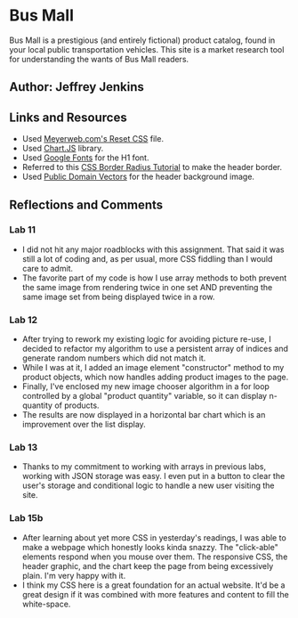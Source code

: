 # Bus Mall

Bus Mall is a prestigious (and entirely fictional) product catalog, found in your local public transportation vehicles. This site is a market research tool for understanding the wants of Bus Mall readers.

## Author: Jeffrey Jenkins

## Links and Resources

- Used [Meyerweb.com's Reset CSS](http://meyerweb.com/eric/tools/css/reset/) file.
- Used [Chart.JS](https://www.chartjs.org/docs/latest/) library.
- Used [Google Fonts](https://fonts.google.com/) for the H1 font.
- Referred to this [CSS Border Radius Tutorial](https://www.tutorialbrain.com/css_tutorial/css_border_radius/) to make the header border.
- Used [Public Domain Vectors](https://publicdomainvectors.org/en/free-clipart/Blue-triangles/85996.html) for the header background image.

## Reflections and Comments

### Lab 11

- I did not hit any major roadblocks with this assignment. That said it was still a lot of coding and, as per usual, more CSS fiddling than I would care to admit.
- The favorite part of my code is how I use array methods to both prevent the same image from rendering twice in one set AND preventing the same image set from being displayed twice in a row.

### Lab 12

- After trying to rework my existing logic for avoiding picture re-use, I decided to refactor my algorithm to use a persistent array of indices and generate random numbers which did not match it.
- While I was at it, I added an image element "constructor" method to my product objects, which now handles adding product images to the page.
- Finally, I've enclosed my new image chooser algorithm in a for loop controlled by a global "product quantity" variable, so it can display n-quantity of products.
- The results are now displayed in a horizontal bar chart which is an improvement over the list display.

### Lab 13

- Thanks to my commitment to working with arrays in previous labs, working with JSON storage was easy. I even put in a button to clear the user's storage and conditional logic to handle a new user visiting the site.

### Lab 15b

- After learning about yet more CSS in yesterday's readings, I was able to make a webpage which honestly looks kinda snazzy. The "click-able" elements respond when you mouse over them. The responsive CSS, the header graphic, and the chart keep the page from being excessively plain. I'm very happy with it.
- I think my CSS here is a great foundation for an actual website. It'd be a great design if it was combined with more features and content to fill the white-space.
